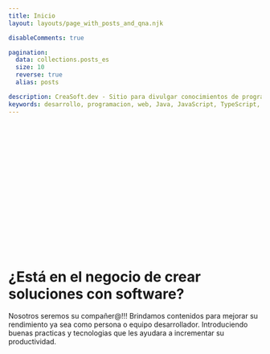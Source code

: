 ```yaml
---
title: Inicio
layout: layouts/page_with_posts_and_qna.njk

disableComments: true

pagination:
  data: collections.posts_es
  size: 10
  reverse: true
  alias: posts

description: CreaSoft.dev - Sitio para divulgar conocimientos de programacion.
keywords: desarrollo, programacion, web, Java, JavaScript, TypeScript, contenedores, docker, kubernetes
---
```

<div 
    style="background-image:
           url('/images/humaaans.png'); 
    height:250px;
    background-repeat: no-repeat;
    background-size: 50%; 
    background-position:center;">&nbsp;</div>

# ¿Está en el negocio de crear soluciones con software?

Nosotros seremos su compañer@!!!
Brindamos contenidos para mejorar su rendimiento ya sea como persona o equipo desarrollador.
Introduciendo buenas practicas y tecnologias que les ayudara a incrementar su productividad.